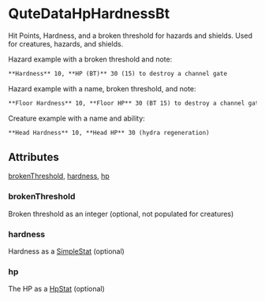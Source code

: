 # QuteDataHpHardnessBt

Hit Points, Hardness, and a broken threshold for hazards and shields. Used for creatures, hazards, and shields.

Hazard example with a broken threshold and note:

```md
**Hardness** 10, **HP (BT)** 30 (15) to destroy a channel gate
```

Hazard example with a name, broken threshold, and note:

```md
**Floor Hardness** 10, **Floor HP** 30 (BT 15) to destroy a channel gate
```

Creature example with a name and ability:

```md
**Head Hardness** 10, **Head HP** 30 (hydra regeneration)
```

## Attributes

[brokenThreshold](#brokenthreshold), [hardness](#hardness), [hp](#hp)

### brokenThreshold

Broken threshold as an integer (optional, not populated for creatures)

### hardness

Hardness as a [SimpleStat](../QuteDataGenericStat/SimpleStat.md)
(optional)

### hp

The HP as a [HpStat](HpStat.md) (optional)
